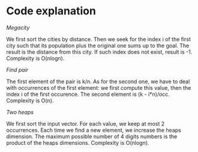 # Code explanation

*Megacity*

We first sort the cities by distance. Then we seek for the index i of the first city such that its population plus the original one sums up to the goal. The result is the distance from this city. If such index does not exist, result is -1. Complexity is O(nlogn).

*Find pair*

The first element of the pair is k/n. As for the second one, we have to deal with occurrences of the first element: we first compute this value, then the index i of the first occurence. The second element is (k - i*n)/occ. Complexity is O(n).

*Two heaps*

We first sort the input vector. For each value, we keep at most 2 occurrences. Each time we find a new element, we increase the heaps dimension. The maximum possible number of 4 digits numbers is the product of the heaps dimensions. Complexity is O(nlogn).
